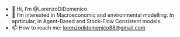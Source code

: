 - 👋 Hi, I’m @LorenzoDiDomenico
- 👀 I’m interested in Macroeconomic and environmental modelling. In aprticular, in Agent-Based and Stock-Flow Consistent models.
- 📫 How to reach me: lorenzodidomenico88@gmail.com

<!---
LorenzoDiDomenico/LorenzoDiDomenico is a ✨ special ✨ repository because its `README.md` (this file) appears on your GitHub profile.
You can click the Preview link to take a look at your changes.
--->
